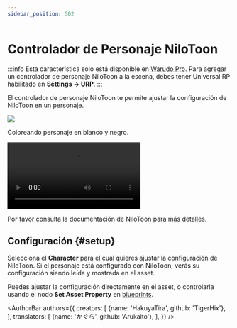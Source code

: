 ```yaml
---
sidebar_position: 502
---
```


# Controlador de Personaje NiloToon

:::info
Esta característica solo está disponible en [Warudo Pro](../pro). Para agregar un controlador de personaje NiloToon a la escena, debes tener Universal RP habilitado en **Settings → URP**.
:::

El controlador de personaje NiloToon te permite ajustar la configuración de NiloToon en un personaje.

<div style={{display: 'flex', justifyContent: 'space-between', gap: '1rem'}}>
<div>
<img src="/doc-img/en-nilotoon-char-color.png"  />
<p class="img-desc">Coloreando personaje en blanco y negro.</p>
</div>
<div style={{width: '73%'}} className="video-box"><video controls loop src="/doc-img/en-nilotoon-char-dissolve.mp4" />
<p>Disolviendo la cola.</p>
</div>
</div>

Por favor consulta la documentación de NiloToon para más detalles.

## Configuración {#setup}

Selecciona el **Character** para el cual quieres ajustar la configuración de NiloToon. Si el personaje está configurado con NiloToon, verás su configuración siendo leída y mostrada en el asset.

Puedes ajustar la configuración directamente en el asset, o controlarla usando el nodo **Set Asset Property** en [blueprints](../blueprints/overview).

<AuthorBar authors={{
  creators: [
    {name: 'HakuyaTira', github: 'TigerHix'},
  ],
  translators: [
    {name: 'かぐら', github: 'Arukaito'},
  ],
}} />
